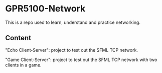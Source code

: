# GPR5100-Network

This is a repo used to learn, understand and practice networking.

## Content

"Echo Client-Server": project to test out the SFML TCP network.

"Game Client-Server": project to test out the SFML TCP network with two clients in a game.

